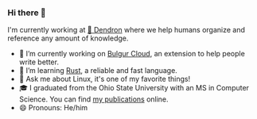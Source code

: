 ### Hi there 👋

I'm currently working at [🌱 Dendron](https://github.com/dendronhq) where we help humans organize and reference any amount of knowledge.

- 🔭 I’m currently working on [Bulgur Cloud](https://github.com/SeriousBug/bulgur-cloud), an extension to help people write better.
- 🌱 I’m learning [Rust](https://www.rust-lang.org/), a reliable and fast language.
- 💬 Ask me about Linux, it's one of my favorite things!
- 🎓 I graduated from the Ohio State University with an MS in Computer Science. You can find [my publications](https://scholar.google.com/citations?user=tHrUCC4AAAAJ&hl=en&oi=ao) online.
- 😄 Pronouns: He/him
